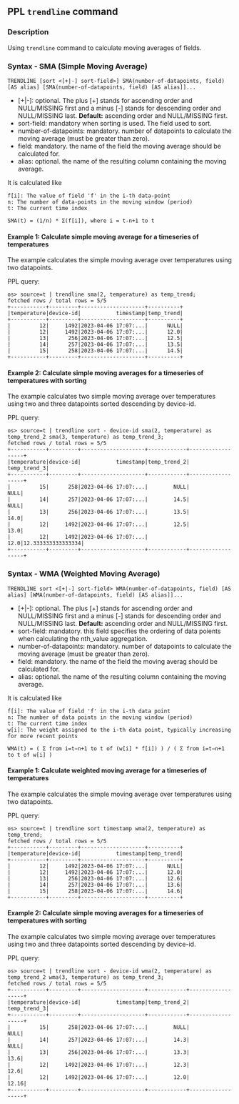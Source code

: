## PPL `trendline` command

### Description
Using `trendline` command to calculate moving averages of fields.

### Syntax - SMA (Simple Moving Average)
`TRENDLINE [sort <[+|-] sort-field>] SMA(number-of-datapoints, field) [AS alias] [SMA(number-of-datapoints, field) [AS alias]]...`

* [+|-]: optional. The plus [+] stands for ascending order and NULL/MISSING first and a minus [-] stands for descending order and NULL/MISSING last. **Default:** ascending order and NULL/MISSING first.
* sort-field: mandatory when sorting is used. The field used to sort.
* number-of-datapoints: mandatory. number of datapoints to calculate the moving average (must be greater than zero).
* field: mandatory. the name of the field the moving average should be calculated for.
* alias: optional. the name of the resulting column containing the moving average.

It is calculated like

    f[i]: The value of field 'f' in the i-th data-point
    n: The number of data-points in the moving window (period)
    t: The current time index

    SMA(t) = (1/n) * Σ(f[i]), where i = t-n+1 to t

#### Example 1: Calculate simple moving average for a timeseries of temperatures

The example calculates the simple moving average over temperatures using two datapoints.

PPL query:

    os> source=t | trendline sma(2, temperature) as temp_trend;
    fetched rows / total rows = 5/5
    +-----------+---------+--------------------+----------+
    |temperature|device-id|           timestamp|temp_trend|
    +-----------+---------+--------------------+----------+
    |         12|     1492|2023-04-06 17:07:...|      NULL|
    |         12|     1492|2023-04-06 17:07:...|      12.0|
    |         13|      256|2023-04-06 17:07:...|      12.5|
    |         14|      257|2023-04-06 17:07:...|      13.5|
    |         15|      258|2023-04-06 17:07:...|      14.5|
    +-----------+---------+--------------------+----------+

#### Example 2: Calculate simple moving averages for a timeseries of temperatures with sorting

The example calculates two simple moving average over temperatures using two and three datapoints sorted descending by device-id.

PPL query:

    os> source=t | trendline sort - device-id sma(2, temperature) as temp_trend_2 sma(3, temperature) as temp_trend_3;
    fetched rows / total rows = 5/5
    +-----------+---------+--------------------+------------+------------------+
    |temperature|device-id|           timestamp|temp_trend_2|      temp_trend_3|
    +-----------+---------+--------------------+------------+------------------+
    |         15|      258|2023-04-06 17:07:...|        NULL|              NULL|
    |         14|      257|2023-04-06 17:07:...|        14.5|              NULL|
    |         13|      256|2023-04-06 17:07:...|        13.5|              14.0|
    |         12|     1492|2023-04-06 17:07:...|        12.5|              13.0|
    |         12|     1492|2023-04-06 17:07:...|        12.0|12.333333333333334|
    +-----------+---------+--------------------+------------+------------------+


### Syntax - WMA (Weighted Moving Average)
`TRENDLINE sort <[+|-] sort-field> WMA(number-of-datapoints, field) [AS alias] [WMA(number-of-datapoints, field) [AS alias]]...`

* [+|-]: optional. The plus [+] stands for ascending order and NULL/MISSING first and a minus [-] stands for descending order and NULL/MISSING last. **Default:** ascending order and NULL/MISSING first.
* sort-field: mandatory. this field specifies the ordering of data poients when calculating the nth_value aggregation.
* number-of-datapoints: mandatory. number of datapoints to calculate the moving average (must be greater than zero).
* field: mandatory. the name of the field the moving averag should be calculated for.
* alias: optional. the name of the resulting column containing the moving average.

It is calculated like

    f[i]: The value of field 'f' in the i-th data point
    n: The number of data points in the moving window (period)
    t: The current time index
    w[i]: The weight assigned to the i-th data point, typically increasing for more recent points

    WMA(t) = ( Σ from i=t−n+1 to t of (w[i] * f[i]) ) / ( Σ from i=t−n+1 to t of w[i] )

#### Example 1: Calculate weighted moving average for a timeseries of temperatures

The example calculates the simple moving average over temperatures using two datapoints.

PPL query:

    os> source=t | trendline sort timestamp wma(2, temperature) as temp_trend;
    fetched rows / total rows = 5/5
    +-----------+---------+--------------------+----------+
    |temperature|device-id|           timestamp|temp_trend|
    +-----------+---------+--------------------+----------+
    |         12|     1492|2023-04-06 17:07:...|      NULL|
    |         12|     1492|2023-04-06 17:07:...|      12.0|
    |         13|      256|2023-04-06 17:07:...|      12.6|
    |         14|      257|2023-04-06 17:07:...|      13.6|
    |         15|      258|2023-04-06 17:07:...|      14.6|
    +-----------+---------+--------------------+----------+

#### Example 2: Calculate simple moving averages for a timeseries of temperatures with sorting

The example calculates two simple moving average over temperatures using two and three datapoints sorted descending by device-id.

PPL query:

    os> source=t | trendline sort - device-id wma(2, temperature) as temp_trend_2 wma(3, temperature) as temp_trend_3;
    fetched rows / total rows = 5/5
    +-----------+---------+--------------------+------------+------------------+
    |temperature|device-id|           timestamp|temp_trend_2|      temp_trend_3|
    +-----------+---------+--------------------+------------+------------------+
    |         15|      258|2023-04-06 17:07:...|        NULL|              NULL|
    |         14|      257|2023-04-06 17:07:...|        14.3|              NULL|
    |         13|      256|2023-04-06 17:07:...|        13.3|              13.6|
    |         12|     1492|2023-04-06 17:07:...|        12.3|              12.6|
    |         12|     1492|2023-04-06 17:07:...|        12.0|             12.16|
    +-----------+---------+--------------------+------------+------------------+

